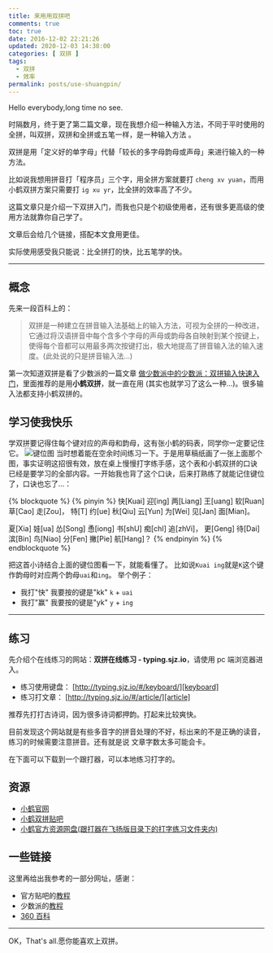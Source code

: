 ```yaml
---
title: 来用用双拼吧
comments: true
toc: true
date: 2016-12-02 22:21:26
updated: 2020-12-03 14:38:00
categories: [ 双拼 ]
tags:
  - 双拼
  - 效率
permalink: posts/use-shuangpin/
---
```


Hello everybody,long time no see.

时隔数月，终于更了第二篇文章，现在我想介绍一种输入方法，不同于平时使用的全拼，叫双拼，双拼和全拼或五笔一样，是一种输入方法 。

双拼是用「定义好的单字母」代替「较长的多字母韵母或声母」来进行输入的一种方法。

比如说我想用拼音打「程序员」三个字，用全拼方案就要打 `cheng xv yuan`，而用小鹤双拼方案只需要打 `ig xu yr`，比全拼的效率高了不少。

这篇文章只是介绍一下双拼入门，而我也只是个初级使用者，还有很多更高级的使用方法就靠你自己学了。

文章后会给几个链接，搭配本文食用更佳。

实际使用感受我只能说：比全拼打的快，比五笔学的快。

<!-- more -->

---

## 概念

先来一段百科上的：

> 双拼是一种建立在拼音输入法基础上的输入方法，可视为全拼的一种改进，它通过将汉语拼音中每个含多个字母的声母或韵母各自映射到某个按键上，使得每个音都可以用最多两次按键打出，极大地提高了拼音输入法的输入速度。(此处说的只是拼音输入法...)


第一次知道双拼是看了少数派的一篇文章 [做少数派中的少数派：双拼输入快速入门][1]，里面推荐的是用**小鹤双拼**，就一直在用 (其实也就学习了这么一种...)。很多输入法都支持小鹤双拼的。

## 学习使我快乐

学双拼要记得住每个键对应的声母和韵母，这有张小鹤的码表，同学你一定要记住它。
![键位图](https://i.lengthm.in/posts/use-shuangpin/hejp.png)
当时想着能在空余时间练习一下。于是用草稿纸画了一张上面那个图，事实证明这招很有效，放在桌上慢慢打字练手感，这个表和小鹤双拼的口诀 已经是要学习的全部内容。一开始我也背了这个口诀，后来打熟练了就能记住键位了，口诀也忘了...：

{% blockquote %}
{% pinyin %}
快[Kuai] 迎[ing]  两[Liang]  王[uang]  软[Ruan]  草[Cao] 走[Zou]， 特[T] 约[ue] 秋[Qiu] 云[Yun] 为[Wei] 见[Jan] 面[Mian]。

夏[Xia]  娃[ua]  怂[Song]  恿[iong]  书[shU]  痴[chI] 追[zhVi]， 更[Geng] 待[Dai] 滨[Bin] 鸟[Niao] 分[Fen] 撇[Pie] 航[Hang]？
{% endpinyin %}
{% endblockquote %}


把这首小诗结合上面的键位图看一下，就能看懂了。
比如说`Kuai ing`就是`K`这个键作韵母时对应两个韵母`uai`和`ing`。
举个例子：

- 我打"快" 我要按的键是"kk" `k` + `uai`
- 我打"赢" 我要按的键是"yk" `y` + `ing`

---

## 练习

先介绍个在线练习的网站：**双拼在线练习 - typing.sjz.io**，请使用 pc 端浏览器进入。

- 练习使用键盘： [http://typing.sjz.io/#/keyboard/][keyboard]
- 练习打文章： [http://typing.sjz.io/#/article/][article]

推荐先打打古诗词，因为很多诗词都押韵。打起来比较爽快。

目前发现这个网站就是有些多音字的拼音处理的不好，标出来的不是正确的读音，练习的时候需要注意拼音。还有就是说 文章字数太多可能会卡。

在下面可以下载到一个跟打器，可以本地练习打字的。

## 资源

- [小鹤官网](http://flypy.com/)
- [小鹤双拼贴吧](http://tieba.baidu.com/f?kw=%E5%B0%8F%E9%B9%A4%E5%8F%8C%E6%8B%BC&ie=utf-8)
- [小鹤官方资源网盘(跟打器在飞扬版目录下的打字练习文件夹内)](http://flypy.ys168.com/)

## 一些链接

这里再给出我参考的一部分网址，感谢：

- 官方贴吧的[教程](http://tieba.baidu.com/p/4844692703)
- 少数派的[教程][1]
- [360 百科](http://baike.so.com/doc/5949140-6162080.html)

---

OK，That's all.愿你能喜欢上双拼。

[keyboard]: http://typing.sjz.io/#/keyboard/
[article]: http://typing.sjz.io/#/article/
[sspai]: http://sspai.com/
[1]: http://sspai.com/32809/
